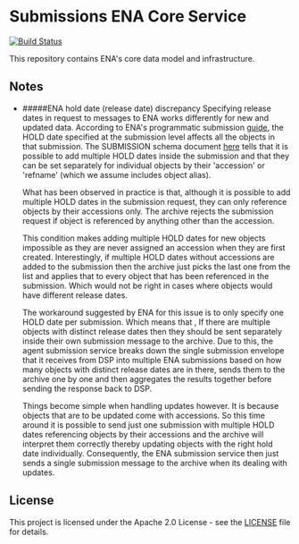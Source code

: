 # Submissions ENA Core Service

[![Build Status](https://travis-ci.org/EMBL-EBI-SUBS/subs-ena-core-service.svg?branch=master)](https://travis-ci.org/EMBL-EBI-SUBS/subs-ena-core-service)

This repository contains ENA's core data model and infrastructure.

## Notes

- #####ENA hold date (release date) discrepancy
    Specifying release dates in request to messages to ENA works differently for new and updated data. According to
    ENA's programmatic submission [guide](https://ena-docs.readthedocs.io/en/latest/submit/general-guide/programmatic.html#submission-xml-submit-studies-with-release-date),
    the HOLD date specified at the submission level affects all the objects in that submission. The SUBMISSION schema
    document [here](https://ena-docs.readthedocs.io/en/latest/submit/general-guide/programmatic.html#types-of-xml)
    tells that it is possible to add multiple HOLD dates inside the submission and that they can be set separately
    for individual objects by their 'accession' or 'refname' (which we assume includes object alias).  
    
    What has been observed in practice is that, although it is possible to add multiple HOLD dates in the submission request, they
    can only reference objects by their accessions only. The archive rejects the submission request
    if object is referenced by anything other than the accession.  
    
    This condition makes adding multiple HOLD dates for new objects impossible as they are never assigned an accession
    when they are first created. Interestingly, if multiple HOLD dates without accessions are added to the submission then the archive
    just picks the last one from the list and applies that to every object that has been referenced in the submission. Which
    would not be right in cases where objects would have different release dates.
    
    The workaround suggested by ENA for this issue is to only specify one HOLD date per submission. Which means that ,
    If there are multiple objects with distinct release dates then they should be sent separately inside their own
    submission message to the archive. Due to this, the agent submission service breaks down the single submission envelope
    that it receives from DSP into multiple ENA submissions based on how many objects with distinct release dates are in
    there, sends them to the archive one by one and then aggregates the results together before sending the response back to
    DSP.
    
    Things become simple when handling updates however. It is because objects that are to be updated come with accessions.
    So this time around it is possible to send just one submission with multiple HOLD dates referencing objects by their accessions
    and the archive will interpret them correctly thereby updating objects with the right hold date individually.
    Consequently, the ENA submission service then just sends a single submission message to the archive when its dealing with updates.

## License
This project is licensed under the Apache 2.0 License - see the [LICENSE](LICENSE.md) file for details.